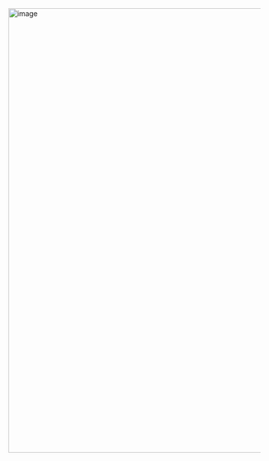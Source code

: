<img width="1103" height="887" alt="image" src="https://github.com/user-attachments/assets/ac5cc846-ca9d-4ff4-b84b-352967694096" />
